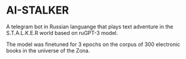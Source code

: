 # AI-STALKER

A telegram bot in Russian languange that plays text adventure in the S.T.A.L.K.E.R world based on ruGPT-3 model.

The model was finetuned for 3 epochs on the corpus of 300 electronic books in the universe of the Zona.
